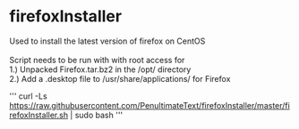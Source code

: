 # firefoxInstaller

Used to install the latest version of firefox on CentOS <br/>
<br/>
Script needs to be run with with root access for <br/>
    1.) Unpacked Firefox.tar.bz2 in the /opt/ directory <br/>
    2.) Add a .desktop file to /usr/share/applications/ for Firefox <br/>

'''
curl -Ls https://raw.githubusercontent.com/PenultimateText/firefoxInstaller/master/firefoxInstaller.sh | sudo bash
'''
